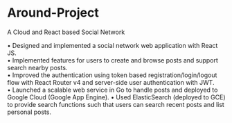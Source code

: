 # Around-Project
A Cloud and React based Social Network  
  
•	Designed and implemented a social network web application with React JS.  
•	Implemented features for users to create and browse posts and support search nearby posts.  
•	Improved the authentication using token based registration/login/logout flow with React Router v4 and server-side user authentication with JWT.  
•	Launched a scalable web service in Go to handle posts and deployed to Google Cloud (Google App Engine).
•	Used ElasticSearch (deployed to GCE) to provide search functions such that users can search recent posts and list personal posts.  


